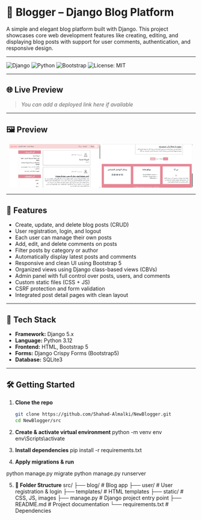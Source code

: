 # 📝 Blogger – Django Blog Platform

A simple and elegant blog platform built with Django. This project showcases core web development features like creating, editing, and displaying blog posts with support for user comments, authentication, and responsive design.

---

![Django](https://img.shields.io/badge/Django-5.x-green?logo=django)
![Python](https://img.shields.io/badge/Python-3.12-blue?logo=python)
![Bootstrap](https://img.shields.io/badge/Bootstrap-5-purple?logo=bootstrap)
![License: MIT](https://img.shields.io/badge/License-MIT-yellow.svg)

---

## 🌐 Live Preview

> _You can add a deployed link here if available_

---

## 🖼️ Preview

<p align="center">
  <img src="homepage1.png" alt="Homepage Screenshot" width="48%">
  <img src="homepage2.png" alt="Post Detail Screenshot" width="48%">
</p>

---

## 🚀 Features

-  Create, update, and delete blog posts (CRUD)
-  User registration, login, and logout
-  Each user can manage their own posts
-  Add, edit, and delete comments on posts
-  Filter posts by category or author
-  Automatically display latest posts and comments
-  Responsive and clean UI using Bootstrap 5
-  Organized views using Django class-based views (CBVs)
-  Admin panel with full control over posts, users, and comments
-  Custom static files (CSS + JS)
-  CSRF protection and form validation
-  Integrated post detail pages with clean layout

---

## 🧰 Tech Stack

- **Framework:** Django 5.x
- **Language:** Python 3.12
- **Frontend:** HTML, Bootstrap 5
- **Forms:** Django Crispy Forms (Bootstrap5)
- **Database:** SQLite3

---

## 🛠️ Getting Started

1. **Clone the repo**
   ```bash
   git clone https://github.com/Shahad-Almalki/NewBlogger.git
   cd NewBlogger/src

2. **Create & activate virtual environment**
python -m venv env
env\Scripts\activate

3. **Install dependencies**
pip install -r requirements.txt

4. **Apply migrations & run**

python manage.py migrate
python manage.py runserver


5. **📁 Folder Structure**
src/
├── blog/             # Blog app
├── user/             # User registration & login
├── templates/        # HTML templates
├── static/           # CSS, JS, images
├── manage.py         # Django project entry point
├── README.md         # Project documentation
└── requirements.txt  # Dependencies